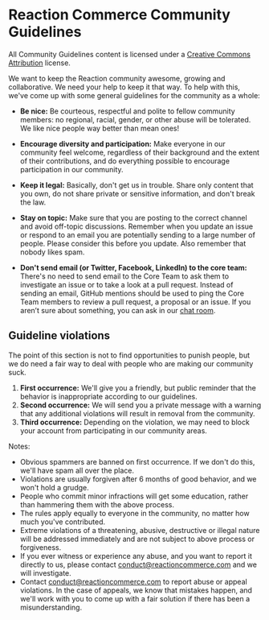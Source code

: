 # Reaction Commerce Community Guidelines

All Community Guidelines content is licensed under a [Creative Commons Attribution](https://creativecommons.org/licenses/by/3.0/) license.

We want to keep the Reaction community awesome, growing and collaborative. We need your help to keep it that way. To help with this, we've come up with some general guidelines for the community as a whole:

* **Be nice:** Be courteous, respectful and polite to fellow community members: no regional, racial, gender, or other abuse will be tolerated. We like nice people way better than mean ones!

* **Encourage diversity and participation:** Make everyone in our community feel welcome, regardless of their background and the extent of their contributions, and do everything possible to encourage participation in our community.

* **Keep it legal:** Basically, don't get us in trouble. Share only content that you own, do not share private or sensitive information, and don't break the law.

* **Stay on topic:** Make sure that you are posting to the correct channel and avoid off-topic discussions. Remember when you update an issue or respond to an email you are potentially sending to a large number of people. Please consider this before you update. Also remember that nobody likes spam.

* **Don't send email (or Twitter, Facebook, LinkedIn) to the core team:** There's no need to send email to the Core Team to ask them to investigate an issue or to take a look at a pull request. Instead of sending an email, GitHub mentions should be used to ping the Core Team members to review a pull request, a proposal or an issue. If you aren’t sure about something, you can ask in our [chat room](https://gitter.im/reactioncommerce/reaction).

## **Guideline violations**

The point of this section is not to find opportunities to punish people, but we do need a fair way to deal with people who are making our community suck.

1. **First occurrence:** We'll give you a friendly, but public reminder that the behavior is inappropriate according to our guidelines.
1. **Second occurrence:** We will send you a private message with a warning that any additional violations will result in removal from the community.
1. **Third occurrence:** Depending on the violation, we may need to block your account from participating in our community areas.

Notes:

* Obvious spammers are banned on first occurrence. If we don't do this, we'll have spam all over the place.
* Violations are usually forgiven after 6 months of good behavior, and we won't hold a grudge.
* People who commit minor infractions will get some education, rather than hammering them with the above process.
* The rules apply equally to everyone in the community, no matter how much you've contributed.
* Extreme violations of a threatening, abusive, destructive or illegal nature will be addressed immediately and are not subject to above process or forgiveness.
* If you ever witness or experience any abuse, and you want to report it directly to us, please contact [conduct@reactioncommerce.com](mailto:abuse@reactioncommerce.com) and we will investigate.
* Contact [conduct@reactioncommerce.com](mailto:abuse@reactioncommerce.com) to report abuse or appeal violations. In the case of appeals, we know that mistakes happen, and we'll work with you to come up with a fair solution if there has been a misunderstanding.
